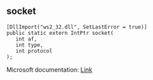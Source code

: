 ## socket

```
[DllImport("ws2_32.dll", SetLastError = true)]
public static extern IntPtr socket(
   int af,
   int type,
   int protocol
);
```

Microsoft documentation: [Link](https://learn.microsoft.com/en-us/windows/win32/api/winsock2/nf-winsock2-socket)
